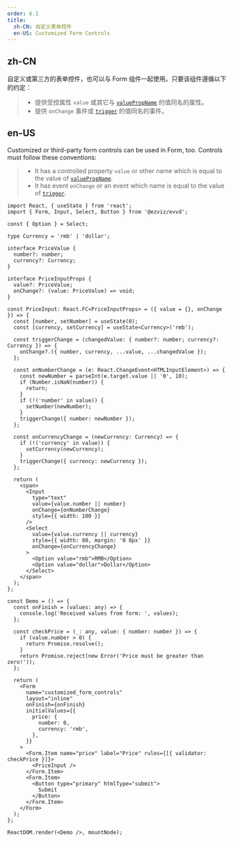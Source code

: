 ```yaml
---
order: 6.1
title:
  zh-CN: 自定义表单控件
  en-US: Customized Form Controls
---
```


## zh-CN

自定义或第三方的表单控件，也可以与 Form 组件一起使用。只要该组件遵循以下的约定：

> - 提供受控属性 `value` 或其它与 [`valuePropName`](https://ant.design/components/form-cn/#Form.Item) 的值同名的属性。
> - 提供 `onChange` 事件或 [`trigger`](https://ant.design/components/form-cn/#Form.Item) 的值同名的事件。

## en-US

Customized or third-party form controls can be used in Form, too. Controls must follow these conventions:

> - It has a controlled property `value` or other name which is equal to the value of [`valuePropName`](https://ant.design/components/form/#Form.Item).
> - It has event `onChange` or an event which name is equal to the value of [`trigger`](https://ant.design/components/form/#Form.Item).

```tsx
import React, { useState } from 'react';
import { Form, Input, Select, Button } from '@ezviz/evvd';

const { Option } = Select;

type Currency = 'rmb' | 'dollar';

interface PriceValue {
  number?: number;
  currency?: Currency;
}

interface PriceInputProps {
  value?: PriceValue;
  onChange?: (value: PriceValue) => void;
}

const PriceInput: React.FC<PriceInputProps> = ({ value = {}, onChange }) => {
  const [number, setNumber] = useState(0);
  const [currency, setCurrency] = useState<Currency>('rmb');

  const triggerChange = (changedValue: { number?: number; currency?: Currency }) => {
    onChange?.({ number, currency, ...value, ...changedValue });
  };

  const onNumberChange = (e: React.ChangeEvent<HTMLInputElement>) => {
    const newNumber = parseInt(e.target.value || '0', 10);
    if (Number.isNaN(number)) {
      return;
    }
    if (!('number' in value)) {
      setNumber(newNumber);
    }
    triggerChange({ number: newNumber });
  };

  const onCurrencyChange = (newCurrency: Currency) => {
    if (!('currency' in value)) {
      setCurrency(newCurrency);
    }
    triggerChange({ currency: newCurrency });
  };

  return (
    <span>
      <Input
        type="text"
        value={value.number || number}
        onChange={onNumberChange}
        style={{ width: 100 }}
      />
      <Select
        value={value.currency || currency}
        style={{ width: 80, margin: '0 8px' }}
        onChange={onCurrencyChange}
      >
        <Option value="rmb">RMB</Option>
        <Option value="dollar">Dollar</Option>
      </Select>
    </span>
  );
};

const Demo = () => {
  const onFinish = (values: any) => {
    console.log('Received values from form: ', values);
  };

  const checkPrice = (_: any, value: { number: number }) => {
    if (value.number > 0) {
      return Promise.resolve();
    }
    return Promise.reject(new Error('Price must be greater than zero!'));
  };

  return (
    <Form
      name="customized_form_controls"
      layout="inline"
      onFinish={onFinish}
      initialValues={{
        price: {
          number: 0,
          currency: 'rmb',
        },
      }}
    >
      <Form.Item name="price" label="Price" rules={[{ validator: checkPrice }]}>
        <PriceInput />
      </Form.Item>
      <Form.Item>
        <Button type="primary" htmlType="submit">
          Submit
        </Button>
      </Form.Item>
    </Form>
  );
};

ReactDOM.render(<Demo />, mountNode);
```
